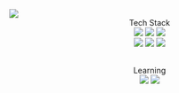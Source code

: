 <img src="https://capsule-render.vercel.app/api?type=slice&color=auto&height=200&section=header&text=Neemoh&fontSize=90" />


<div align="center">
Tech Stack<br>
	<img src="https://img.shields.io/badge/HTML5-E34F26?style=flat&logo=HTML5&logoColor=white" />
	<img src="https://img.shields.io/badge/CSS3-1572B6?style=flat&logo=CSS3&logoColor=white" />
  <img src="https://img.shields.io/badge/JavaScript-F7DF1E?style=flat&logo=JavaScript&logoColor=white" />
  <br>
  <img src="https://img.shields.io/badge/Java-007396?style=flat&logo=IntelliJ IDEA&logoColor=white" />
  <img src="https://img.shields.io/badge/C-A8B9CC?style=flat&logo=C&logoColor=white" />
  <img src="https://img.shields.io/badge/Unity-FFFFFF?style=flat&logo=Unity&logoColor=gray" />
  
  <br>Learning<br>
  <img src="https://img.shields.io/badge/Python-3776AB?style=flat&logo=Python&logoColor=white" />
  <img src="https://img.shields.io/badge/Linux-FCC624?style=flat&logo=Linux&logoColor=gray" />
</div>
